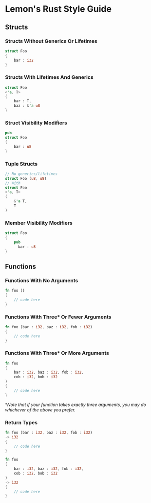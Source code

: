 # Lemon's Rust Style Guide

## Structs

### Structs Without Generics Or Lifetimes

```rs
struct Foo
{
    bar : i32
}
```

### Structs With Lifetimes And Generics

```rs
struct Foo
<'a, T>
{
    bar : T,
    baz : &'a u8
}
```

### Struct Visibility Modifiers

```rs
pub
struct Foo
{
    bar : u8
}
```

### Tuple Structs

```rs
// No generics/lifetimes
struct Foo (u8, u8)
// With
struct Foo
<'a, T>
(
    &'a T,
    T
)
```

### Member Visibility Modifiers

```rs
struct Foo
{
    pub
      bar : u8
}
```

## Functions

### Functions With No Arguments
```rs
fn foo ()
{
    // code here
}
```

### Functions With Three\* Or Fewer Arguments

```rs
fn foo (bar : i32, baz : i32, fob : i32)
{
    // code here
}
```

### Functions With Three\* Or More Arguments

```rs
fn foo
(
    bar : i32, baz : i32, fob : i32,
    cob : i32, bob : i32
)
{
    // code here
}
```

\**Note that if your function takes exactly three arguments, you may do whichever
of the above you prefer.*

### Return Types

```rs
fn foo (bar : i32, baz : i32, fob : i32)
-> i32
{
    // code here
}
```

```rs
fn foo
(
    bar : i32, baz : i32, fob : i32,
    cob : i32, bob : i32
)
-> i32
{
    // code here
}
```
